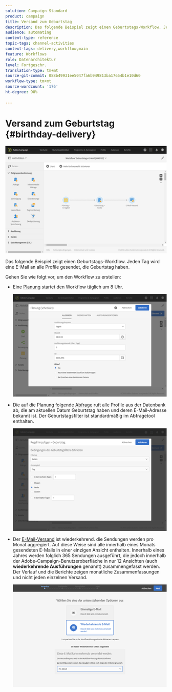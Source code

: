 ```yaml
---
solution: Campaign Standard
product: campaign
title: Versand zum Geburtstag
description: Das folgende Beispiel zeigt einen Geburtstags-Workflow. Jeden Tag wird eine E-Mail an alle Profile gesendet, die Geburtstag haben.
audience: automating
content-type: reference
topic-tags: channel-activities
context-tags: delivery,workflow,main
feature: Workflows
role: Datenarchitektur
level: Fortgeschr.
translation-type: tm+mt
source-git-commit: 088b49931ee5047fa6b949813ba17654b1e10d60
workflow-type: tm+mt
source-wordcount: '176'
ht-degree: 98%

---
```



# Versand zum Geburtstag {#birthday-delivery}

![](assets/wkf_delivery_example_1.png)

Das folgende Beispiel zeigt einen Geburtstags-Workflow. Jeden Tag wird eine E-Mail an alle Profile gesendet, die Geburtstag haben.

Gehen Sie wie folgt vor, um den Workflow zu erstellen:

* Eine [Planung](../../automating/using/scheduler.md) startet den Workflow täglich um 8 Uhr.

   ![](assets/wkf_delivery_example_2.png)

* Die auf die Planung folgende [Abfrage](../../automating/using/query.md) ruft alle Profile aus der Datenbank ab, die am aktuellen Datum Geburtstag haben und deren E-Mail-Adresse bekannt ist. Der Geburtstagsfilter ist standardmäßig im Abfragetool enthalten.

   ![](assets/wkf_delivery_example_3.png)

* Der [E-Mail-Versand](../../automating/using/email-delivery.md) ist wiederkehrend. die Sendungen werden pro Monat aggregiert. Auf diese Weise sind alle innerhalb eines Monats gesendeten E-Mails in einer einzigen Ansicht enthalten. Innerhalb eines Jahres werden folglich 365 Sendungen ausgeführt, die jedoch innerhalb der Adobe-Campaign-Benutzeroberfläche in nur 12 Ansichten (auch **wiederkehrende Ausführungen** genannt) zusammengefasst werden. Der Verlauf und die Berichte zeigen monatliche Zusammenfassungen und nicht jeden einzelnen Versand.

   ![](assets/wkf_delivery_example_4.png)
